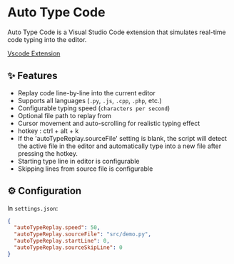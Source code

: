 # Auto Type Code

Auto Type Code is a Visual Studio Code extension that simulates real-time code typing into the editor.  

[Vscode Extension](https://marketplace.visualstudio.com/items?itemName=mkswebs.auto-type-ucode)

## ✨ Features

- Replay code line-by-line into the current editor
- Supports all languages (`.py`, `.js`, `.cpp`, `.php`, etc.)
- Configurable typing speed (`characters per second`)
- Optional file path to replay from
- Cursor movement and auto-scrolling for realistic typing effect
- hotkey :  ctrl + alt + k
- If the 'autoTypeReplay.sourceFile' setting is blank, the script will detect the active file in the editor and automatically type into a new file after pressing the hotkey.
- Starting type line in editor is configurable
- Skipping lines from source file is configurable
  

## ⚙️ Configuration

In `settings.json`:

```json
{
  "autoTypeReplay.speed": 50,
  "autoTypeReplay.sourceFile": "src/demo.py",
  "autoTypeReplay.startLine": 0,
  "autoTypeReplay.sourceSkipLine": 0
}
```

